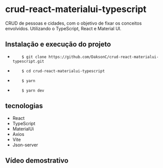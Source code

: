# crud-react-materialui-typescript
CRUD de pessoas e cidades, com o objetivo de fixar os conceitos envolvidos. Utilizando o TypeScript, React e Material UI.

## Instalação e execução do projeto

-         $ git clone https://github.com/DaksonC/crud-react-materialui-typescript.git
-         $ cd crud-react-materialui-typescript
-         $ yarn
-         $ yarn dev

## tecnologias

- React
- TypeScript
- MaterialUi
- Axios
- Vite
- Json-server

## Vídeo demostrativo

